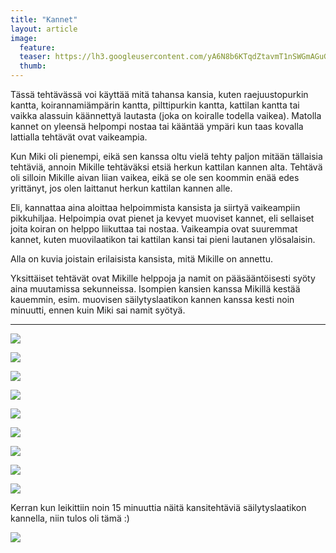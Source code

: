 ```yaml
---
title: "Kannet"
layout: article
image:
  feature:
  teaser: https://lh3.googleusercontent.com/yA6N8b6KTqdZtavmT1nSWGmAGuGaTi03NFVyMCKTDl-ItTi7BcvuXy8sQWQV1uCVJ8S3cxYsB9ioY5n6Cy3ZMYRGcTn_uFNS0KLjjKgQ3oq5c-Dtcb9gNYZCkJoxJQ3XWQlcHIbSlmO6DEE0hRsvwK_aB4jzmWAWCl9sWUm6x9_CAB19s8DoGafvz718aVFh4sJ0_mPTk7yXzQcBcRij72wOxnQD66Al_nxVG9CnHRanVs6_a9Har3wj_w4qkonQPLyxzRh1u6OgSCHYhgxWDMROFN6M97RwgdV4EX7mJJq_KHYNyflu936oVqTEmWTBXYNUjkXw9DPh-v6mEraoJZCOrPblbwFJ3pzonXXEUhZS-314QKHd5gTxmbFxgPWRxzvlxY4bg_XvUUIed-PBeDgCY8NC1juy8WF8ejchMI-hsodz3Uu-tTXbZ30ssiHwam3KG0qQn_WQc_d-nM8IpGHKjbvwtMnIXgN5BOmD0f-AWN1mD8a7zefrUdfeRemEUp63mG3PSM3tS8HPLd7UwxwG4dhY4rNgQ9n0jsf1_aI=w245
  thumb:
---
```


Tässä tehtävässä voi käyttää mitä tahansa kansia, kuten raejuustopurkin kantta, koirannamiämpärin kantta, pilttipurkin kantta, kattilan kantta tai vaikka alassuin käännettyä lautasta (joka on koiralle todella vaikea). Matolla kannet on yleensä helpompi nostaa tai kääntää ympäri kun taas kovalla lattialla tehtävät ovat vaikeampia.

Kun Miki oli pienempi, eikä sen kanssa oltu vielä tehty paljon mitään tällaisia tehtäviä, annoin Mikille tehtäväksi etsiä herkun kattilan kannen alta. Tehtävä oli silloin Mikille aivan liian vaikea, eikä se ole sen koommin enää edes yrittänyt, jos olen laittanut herkun kattilan kannen alle.

Eli, kannattaa aina aloittaa helpoimmista kansista ja siirtyä vaikeampiin pikkuhiljaa. Helpoimpia ovat pienet ja kevyet muoviset kannet, eli sellaiset joita koiran on helppo liikuttaa tai nostaa. Vaikeampia ovat suuremmat kannet, kuten muovilaatikon tai kattilan kansi tai pieni lautanen ylösalaisin.

Alla on kuvia joistain erilaisista kansista, mitä Mikille on annettu.

Yksittäiset tehtävät ovat Mikille helppoja ja namit on pääsääntöisesti syöty aina muutamissa sekunneissa. Isompien kansien kanssa Mikillä kestää kauemmin, esim. muovisen säilytyslaatikon kannen kanssa kesti noin minuutti, ennen kuin Miki sai namit syötyä.

---

[![](https://lh3.googleusercontent.com/0CGpc-fDK_XI4FWuVTCxFDYxTZbae90SiBs1gYsL_q94YrhokQyubqjCr1TGr0_T2D1XzM9pTPUwbXzxcHLdmk8O31kUYMKH8exid8ZdtpyTo9KhtUv9nADCmvu4WeKyeaSp_s7LTlDvKDTQ0w4m35hFK0mm5xJg4qBX8qVxw-2gx6kIYRAEP4v80X6VlrYSS59t63HJEgXn_-iLhp3z-Yb5eIQ0xEl-7hr3jYs98CfNveXdFVdkCjrbKbdCc2EF_ZKdKDf2UZeoZnp6eumJz1_qhsOjrgoxasPjKnJrkQerVvkKBCkOayP80LX8BnrSrZFlbnwCmBRzgRcGAJStdijpsYCEO_WvFqBbBLYLxDi9qcwk2spkvVhftMGB3rHTN74zx_Md7xe7ejcAh58asz2JKAfMT5AAGpByqy0oUSirVfprqFFsyvvjlnkx2C0jqCkyGeC6WuUXYeBoZbFXOYoupitrGgzfYcVFr58KEmbMCD5f1X2zwYgC_ow4vxGI9Cv9nbB6AoU6tci6wDGuC47xUCJZTzJ1cp8C53p2Joc=w800)](https://lh3.googleusercontent.com/0CGpc-fDK_XI4FWuVTCxFDYxTZbae90SiBs1gYsL_q94YrhokQyubqjCr1TGr0_T2D1XzM9pTPUwbXzxcHLdmk8O31kUYMKH8exid8ZdtpyTo9KhtUv9nADCmvu4WeKyeaSp_s7LTlDvKDTQ0w4m35hFK0mm5xJg4qBX8qVxw-2gx6kIYRAEP4v80X6VlrYSS59t63HJEgXn_-iLhp3z-Yb5eIQ0xEl-7hr3jYs98CfNveXdFVdkCjrbKbdCc2EF_ZKdKDf2UZeoZnp6eumJz1_qhsOjrgoxasPjKnJrkQerVvkKBCkOayP80LX8BnrSrZFlbnwCmBRzgRcGAJStdijpsYCEO_WvFqBbBLYLxDi9qcwk2spkvVhftMGB3rHTN74zx_Md7xe7ejcAh58asz2JKAfMT5AAGpByqy0oUSirVfprqFFsyvvjlnkx2C0jqCkyGeC6WuUXYeBoZbFXOYoupitrGgzfYcVFr58KEmbMCD5f1X2zwYgC_ow4vxGI9Cv9nbB6AoU6tci6wDGuC47xUCJZTzJ1cp8C53p2Joc=s0)

[![](https://lh3.googleusercontent.com/hbuEamjUzc1RU9Nc1NHXW2vkmBrIRQtfQYiVCyvdC5hC1Z77sJZYZr52bzUq8wPDOtRF4kkgGGqBz4-ihej6xJ5ccj6OcxTt54ikrSfig0cnAxVnG-yrBsNo63NLGj042esfjVIQW4p5FwnTCeOhu28CntzhaO1XFRMXIsqVMSw_GPIRUmKdv_O0bOmPND1ohg50b8tY0MKKetg6Tur5wK8iKyloxjx46k2zWuHQ3ZR9psv_0hWMh_UNw8-1bAmb8is69iew-nGi9smKnsYEfH4VBIaofvbK_OhcCvChwj2dVrMGu9-TG4e9SGyR6YPCLRzuVkG3_g3_kH6MmVypKSy031jvY_6hWIDDU8kSlcu8W4QOemJGjxJFJG7lpdR5Gd1kdXo6kJxkFQTyDmuhwpdrgFHd1jGUMw6Z9FgS-yw_Vj6o30_Q_zp3TSuaWYYn3LG7aQaej0T0-9_y0T3Um6aYIBgXYEs3eXcHxaIGbCXCLMuZmvBgg_cePS9YfQmMdOvkqP_pUmimWeAnummWdLmZ31AiYo5PqdER19snIio=w800)](https://lh3.googleusercontent.com/hbuEamjUzc1RU9Nc1NHXW2vkmBrIRQtfQYiVCyvdC5hC1Z77sJZYZr52bzUq8wPDOtRF4kkgGGqBz4-ihej6xJ5ccj6OcxTt54ikrSfig0cnAxVnG-yrBsNo63NLGj042esfjVIQW4p5FwnTCeOhu28CntzhaO1XFRMXIsqVMSw_GPIRUmKdv_O0bOmPND1ohg50b8tY0MKKetg6Tur5wK8iKyloxjx46k2zWuHQ3ZR9psv_0hWMh_UNw8-1bAmb8is69iew-nGi9smKnsYEfH4VBIaofvbK_OhcCvChwj2dVrMGu9-TG4e9SGyR6YPCLRzuVkG3_g3_kH6MmVypKSy031jvY_6hWIDDU8kSlcu8W4QOemJGjxJFJG7lpdR5Gd1kdXo6kJxkFQTyDmuhwpdrgFHd1jGUMw6Z9FgS-yw_Vj6o30_Q_zp3TSuaWYYn3LG7aQaej0T0-9_y0T3Um6aYIBgXYEs3eXcHxaIGbCXCLMuZmvBgg_cePS9YfQmMdOvkqP_pUmimWeAnummWdLmZ31AiYo5PqdER19snIio=s0)

[![](https://lh3.googleusercontent.com/Z6OTIrBWO7t_JMWPNH9xcQ_8wbYwQzkQFp4B-7tGKcIxZsaObMLIMpUlLPbwjW-UyLA-6f0XChf0HzMrj8eYyMGnm4cUsVtBeJci_EagqGliRk5x4PD6QwN0Jc0w1-8dr_NDQwYtXAh-SBxvf-7HicY58ITN5hkeFoOzWUwnwgnO8EiWhxXvFkVVxunTYQF6MrQOwC86c1jsTAtYastBNTJ6TTxTajR4X4_gGnosuODqPcS1bbyX3my12e8sp735tM1fl0SLSUVZ1AUzoHUHwZ3NAH15xRVEu_Xc8g86rDBFJD2ZEecH6NtlE_vEPGO8HY-FD7F-uOkoKLokaPFultU1k_5QLHwWTsgdiguWTKVN73ElgozxOeUNm4aXPd_-oR8qkl53sFh6oOXtG4CpJYsY-CixuD9tI3ZnJ_1lD26e7IdQaqg4ivPjpIWQcNHRj4f1fOwCxeR6u7DC1ITMpi9c--uLGJG9kkRGm9NPpJggU_ER1jQaGLXXezpN9nYJfoWxCA_jIksvghNfqcYfaV6m8A7GkrXmoP6BfAJx-28=w800)](https://lh3.googleusercontent.com/Z6OTIrBWO7t_JMWPNH9xcQ_8wbYwQzkQFp4B-7tGKcIxZsaObMLIMpUlLPbwjW-UyLA-6f0XChf0HzMrj8eYyMGnm4cUsVtBeJci_EagqGliRk5x4PD6QwN0Jc0w1-8dr_NDQwYtXAh-SBxvf-7HicY58ITN5hkeFoOzWUwnwgnO8EiWhxXvFkVVxunTYQF6MrQOwC86c1jsTAtYastBNTJ6TTxTajR4X4_gGnosuODqPcS1bbyX3my12e8sp735tM1fl0SLSUVZ1AUzoHUHwZ3NAH15xRVEu_Xc8g86rDBFJD2ZEecH6NtlE_vEPGO8HY-FD7F-uOkoKLokaPFultU1k_5QLHwWTsgdiguWTKVN73ElgozxOeUNm4aXPd_-oR8qkl53sFh6oOXtG4CpJYsY-CixuD9tI3ZnJ_1lD26e7IdQaqg4ivPjpIWQcNHRj4f1fOwCxeR6u7DC1ITMpi9c--uLGJG9kkRGm9NPpJggU_ER1jQaGLXXezpN9nYJfoWxCA_jIksvghNfqcYfaV6m8A7GkrXmoP6BfAJx-28=s0)

[![](https://lh3.googleusercontent.com/o2SIOSDeNrPDT7E99XC7foLNAMvig8ouLBJLndDZBjqTFQsZTbSw-qffoud9Or8QlghbrHQ682HWDycazon6ATDQBz8akvinJ5weljnaIshbtTm1X32B2WEDdIRdXNWkeIoz4FLDYiuMrAuBFnyxP_naNmEFI0pgo6Hwa7VdURzSFCBjDWS0Kd4oRAsW2aT8w6RZ69CnrB-1gmnzczuIRUbZCDoSwwuzX44KntGGamTfgimjrFYXulLPyWytiXPrtfEMnXy-b4xL9LuKzbQO16hV3-lFQ4IbOl31TNJMsU4BTjuCC_BgEV9vXZeSm7Z2LGdrq7CAcC-yBpQqcSKJebY3N87e37A2Gq-Ov63y84WpS_UpdmkK0i72VW06QDCAWd4r5964_CdYEi4kHaLSzCPtQ2DXvwJLbKmTs_yHDDZQsH8KArWHv0hm3rDyB79hO6XdpPArNAZxvCekt2AKVeEkHRFeyjAIm8TdNdxxOs1mGh4Xl-xLWode2jqsd4SLUlrlDHcrbcfVtz5WMhDbK-df2el_qbmf3b0-bU9JAhI=w800)](https://lh3.googleusercontent.com/o2SIOSDeNrPDT7E99XC7foLNAMvig8ouLBJLndDZBjqTFQsZTbSw-qffoud9Or8QlghbrHQ682HWDycazon6ATDQBz8akvinJ5weljnaIshbtTm1X32B2WEDdIRdXNWkeIoz4FLDYiuMrAuBFnyxP_naNmEFI0pgo6Hwa7VdURzSFCBjDWS0Kd4oRAsW2aT8w6RZ69CnrB-1gmnzczuIRUbZCDoSwwuzX44KntGGamTfgimjrFYXulLPyWytiXPrtfEMnXy-b4xL9LuKzbQO16hV3-lFQ4IbOl31TNJMsU4BTjuCC_BgEV9vXZeSm7Z2LGdrq7CAcC-yBpQqcSKJebY3N87e37A2Gq-Ov63y84WpS_UpdmkK0i72VW06QDCAWd4r5964_CdYEi4kHaLSzCPtQ2DXvwJLbKmTs_yHDDZQsH8KArWHv0hm3rDyB79hO6XdpPArNAZxvCekt2AKVeEkHRFeyjAIm8TdNdxxOs1mGh4Xl-xLWode2jqsd4SLUlrlDHcrbcfVtz5WMhDbK-df2el_qbmf3b0-bU9JAhI=s0)

[![](https://lh3.googleusercontent.com/WPyT4tdEfWr_Tke5erCtXxFAGRzYiDhPRATgWaJ-MEFlG0-Di_Y3oSBaNC--n63NB07PSQj7P6m-yeii6FgFpHtvV49ewLcmpiEfv66qjYTU3-5BUq6tQnkQyt-fF7_B881trJvh-PXDk8_K5I2eMINogYna3AemjMVgAb61EoaDYmj-9v0AcV4_KAztolLHc-QRVxwgV6uJQa3KwccC4NzzwhdSedWesrJxYWNJSRiAqAss5lM4TOd0ql0HXEJukF2BcVrMTSBgy0L0caPRUT8nlccTfGlj7BhLVlLqoI92xfyepMMvVBHtRfS5ip7UJ0rqtujeRBj4X0p8cPPZDDoL5dH-ONzUvt1j_JggFdBa4ozF6wVfge8luumBlc5IV6QEVjSu-MqP2Tzke423uMNtpWJ8-nVE6ALbqQgo-PkXlpQj6JMl3IQ8W90bzYhGSpHRZ3RiyVIJq6twGvgZdZS-XGvjRMv-YxzmsmcSG-xndDxNhIBpI9aWxyg5uE6ybZc2CDbDX0VSnFKx9SbBamZsVP1bmIL8Tj1o3FU60ow=w800)](https://lh3.googleusercontent.com/WPyT4tdEfWr_Tke5erCtXxFAGRzYiDhPRATgWaJ-MEFlG0-Di_Y3oSBaNC--n63NB07PSQj7P6m-yeii6FgFpHtvV49ewLcmpiEfv66qjYTU3-5BUq6tQnkQyt-fF7_B881trJvh-PXDk8_K5I2eMINogYna3AemjMVgAb61EoaDYmj-9v0AcV4_KAztolLHc-QRVxwgV6uJQa3KwccC4NzzwhdSedWesrJxYWNJSRiAqAss5lM4TOd0ql0HXEJukF2BcVrMTSBgy0L0caPRUT8nlccTfGlj7BhLVlLqoI92xfyepMMvVBHtRfS5ip7UJ0rqtujeRBj4X0p8cPPZDDoL5dH-ONzUvt1j_JggFdBa4ozF6wVfge8luumBlc5IV6QEVjSu-MqP2Tzke423uMNtpWJ8-nVE6ALbqQgo-PkXlpQj6JMl3IQ8W90bzYhGSpHRZ3RiyVIJq6twGvgZdZS-XGvjRMv-YxzmsmcSG-xndDxNhIBpI9aWxyg5uE6ybZc2CDbDX0VSnFKx9SbBamZsVP1bmIL8Tj1o3FU60ow=s0)

[![](https://lh3.googleusercontent.com/2pqPdud92Zd7OFXOq_GEr3wSptux3Bj2B2o_h_uVz283BMad2eMyxKeQfcpeDDYg-zeKV1qMCPeDGf-Szn79xGF6LbtvbWIGxWamB_GnxhE1qmrOSq517wkNgTWyyyqm4IBbVx37_ll28adCmVYd-fwBW7U7v0Jh0PTGXGNNc5Nma74JRDyki237y3OdDWQ8K-iFPn1BKVY0VyBA-kvwNOrdhXwqp15x80buZlTs5Cf5fnVz2vgfBBJb1ber9l9NiPNJS0ZnAqXM1Zu-Msqmn_bZ2PaC9FgiuQuu0UsL_ysBLZcpkEXxnOODVrFBpyIW8g9BaYPA-bOOF0lZAaBfD1J_2O8GlXaHjXY98ojYFOEjmgpEpOJNHKEKAlfAcQFUBSbOuNf3lRHlfnpxZ-E93Kgoi8SxRrVFxCC9wPK1PTINJci4foLNu9DHjzsOQF4S0naFHaga47ISFTYPmfA3z-w-ZNbyMWNFAELxYd_pppYRlJOP2SQ22yhPYoxcAVY7tF5-5MEzNgBPKKAFqNQKzeXMX1P90R49FIIoRYF1R_c=w800)](https://lh3.googleusercontent.com/2pqPdud92Zd7OFXOq_GEr3wSptux3Bj2B2o_h_uVz283BMad2eMyxKeQfcpeDDYg-zeKV1qMCPeDGf-Szn79xGF6LbtvbWIGxWamB_GnxhE1qmrOSq517wkNgTWyyyqm4IBbVx37_ll28adCmVYd-fwBW7U7v0Jh0PTGXGNNc5Nma74JRDyki237y3OdDWQ8K-iFPn1BKVY0VyBA-kvwNOrdhXwqp15x80buZlTs5Cf5fnVz2vgfBBJb1ber9l9NiPNJS0ZnAqXM1Zu-Msqmn_bZ2PaC9FgiuQuu0UsL_ysBLZcpkEXxnOODVrFBpyIW8g9BaYPA-bOOF0lZAaBfD1J_2O8GlXaHjXY98ojYFOEjmgpEpOJNHKEKAlfAcQFUBSbOuNf3lRHlfnpxZ-E93Kgoi8SxRrVFxCC9wPK1PTINJci4foLNu9DHjzsOQF4S0naFHaga47ISFTYPmfA3z-w-ZNbyMWNFAELxYd_pppYRlJOP2SQ22yhPYoxcAVY7tF5-5MEzNgBPKKAFqNQKzeXMX1P90R49FIIoRYF1R_c=s0)

[![](https://lh3.googleusercontent.com/UaG6RZrib4NZwd0_ya-L5pfsy_IAmTJZEMFzOBN4z7acdhvhoH-aysLiq7mM_glU5QZhw2tsh63nVlv8uKR9gh4CPzFq_iKw29R89tCpvnyGVsf32TzebffT6lEiOtJNk3udxiB39U9fjZRBnc1LemwExqnWw224JyiBD7WwyuYY_ZTznodpw6pMDONNpWNrQ-A4Pow61q5SIdu1R0iRBUH5gichypVUC536AxUrqysJ8PE_rc1QmVMff32cOvUyvPk7a3dyEyn_eO8nUE94q82257rdO4npEEg4yiA8gIKXus12zuRMmp8Xmik_ve5QMCD768TonkyRdqUh_LGY-r41CR_wJ1tZzH7wvgD2qfjftUwW4N3pWQ42OJcA9ASjFz8MDIhWhynVRBdImrtr3oxgkqMXcbjSI4kby6HBKYYVtp7Dhv-OrSfnpTAdFL9DDay1kRl6uDUb69tiVmdEngZNIRievyuqvkwzEE1uuagauqoU3f_WAobu6qqDO_Ri6ClvBUEAJpReS6ZjPoEmT0kdJ9ElRMuZswALCuY4NN4=w800)](https://lh3.googleusercontent.com/UaG6RZrib4NZwd0_ya-L5pfsy_IAmTJZEMFzOBN4z7acdhvhoH-aysLiq7mM_glU5QZhw2tsh63nVlv8uKR9gh4CPzFq_iKw29R89tCpvnyGVsf32TzebffT6lEiOtJNk3udxiB39U9fjZRBnc1LemwExqnWw224JyiBD7WwyuYY_ZTznodpw6pMDONNpWNrQ-A4Pow61q5SIdu1R0iRBUH5gichypVUC536AxUrqysJ8PE_rc1QmVMff32cOvUyvPk7a3dyEyn_eO8nUE94q82257rdO4npEEg4yiA8gIKXus12zuRMmp8Xmik_ve5QMCD768TonkyRdqUh_LGY-r41CR_wJ1tZzH7wvgD2qfjftUwW4N3pWQ42OJcA9ASjFz8MDIhWhynVRBdImrtr3oxgkqMXcbjSI4kby6HBKYYVtp7Dhv-OrSfnpTAdFL9DDay1kRl6uDUb69tiVmdEngZNIRievyuqvkwzEE1uuagauqoU3f_WAobu6qqDO_Ri6ClvBUEAJpReS6ZjPoEmT0kdJ9ElRMuZswALCuY4NN4=s0)

[![](https://lh3.googleusercontent.com/MB7Hq6PFtLdUNv5mhj83oPKCOMzDiwCdnFJUT9BqrBrZlzbmFI26XFcwfxR0Lsli9VoYQi_hwSlCWsStKdRthcrLQNPR0bfx4e0LRBwuvOu5abpnRipCPDUANGyWtX3zxDKICpVvrBwsb7gnP0f5B8Rhea0SFHYjy3Ua7Ao-yTNC8D5b7n22onZedOfjqHBL9NMnmiEkf72QDwLyOh6wEPv5qqVt5Xw_VRnH_jiQpUymqQZi0XnrL1EdQWT0qzfoRbBMXCoqulwQCfmQ_xGzqiQ22XOub6Yx-tdq-ypym5C820XfhqslaKQfvjJlxfFV2Kbegm6BwFLF6irK9xunD4T-ku312n3sStrWZ_eyt613vV1riU2-EyZhBfVZjBAtonI5V_fk8o1_YWL2URwXCG5bTrChDYWGWBJPEOjfLdbA3at34mnhqh2xJhhV3ccYa4LOaK_l1Z-lVPEre2-o7gR6wcWX7KI2VgDPm7aKU9aQ1cVyWyMUeaHlnUIuP9y5JHH3BvmPCiH0jL1Lh0HPkn7OFG6BA3q2FDx6HFs2EGM=w800)](https://lh3.googleusercontent.com/MB7Hq6PFtLdUNv5mhj83oPKCOMzDiwCdnFJUT9BqrBrZlzbmFI26XFcwfxR0Lsli9VoYQi_hwSlCWsStKdRthcrLQNPR0bfx4e0LRBwuvOu5abpnRipCPDUANGyWtX3zxDKICpVvrBwsb7gnP0f5B8Rhea0SFHYjy3Ua7Ao-yTNC8D5b7n22onZedOfjqHBL9NMnmiEkf72QDwLyOh6wEPv5qqVt5Xw_VRnH_jiQpUymqQZi0XnrL1EdQWT0qzfoRbBMXCoqulwQCfmQ_xGzqiQ22XOub6Yx-tdq-ypym5C820XfhqslaKQfvjJlxfFV2Kbegm6BwFLF6irK9xunD4T-ku312n3sStrWZ_eyt613vV1riU2-EyZhBfVZjBAtonI5V_fk8o1_YWL2URwXCG5bTrChDYWGWBJPEOjfLdbA3at34mnhqh2xJhhV3ccYa4LOaK_l1Z-lVPEre2-o7gR6wcWX7KI2VgDPm7aKU9aQ1cVyWyMUeaHlnUIuP9y5JHH3BvmPCiH0jL1Lh0HPkn7OFG6BA3q2FDx6HFs2EGM=s0)

[![](https://lh3.googleusercontent.com/y3JvdfbWWb4Ln8JCuT7OQkncFW0GgxUJYqjItxF141XH_zEGDInfN8Lzc8YpbvpXPVTGq7H_-EqOa6CDFMkSOslpYuF8p0CzrDDz02fyEvVR9PdTYVdPg1HAMmanhCJy4PYDSbAThj-Jn_kVJjuQtBlEoaAhTyYvvnGfUTgX4zU50msYcCSz04UVqCKdYlTWxWNpgkWffpRwxMqi0AZ3QbA6CnOMVrC0Gd3UOtiSlqdl5QGDiBje2zVeSFXdgUhr9JxEECYsckxsEK92kfCrxoOjGt08yyWfKe3dXiO4WLRLOthhETwsusT8wsRdDNHuFq6mcgvVW3VPuBoGmux7vcbPTmqJcm3bkKm0faEg1-7NbU7EANq4MrBNJ0kePe2xdwgn2VVFcc6dTdobOxLbCt0JIcRzloRKzhcpv2VyOeDlbQACeUqT0aXr28kecT-UGBtWS22EkkquLcAQusGS3VhVP6UVnx3QGvxsdPMu_fCj-vhe05g3wD3PGvNUlgQkjfTilI5JFpyFRKjGkGeU9b5PBohgLyfNLU4AV7om1Lc=w800)](https://lh3.googleusercontent.com/y3JvdfbWWb4Ln8JCuT7OQkncFW0GgxUJYqjItxF141XH_zEGDInfN8Lzc8YpbvpXPVTGq7H_-EqOa6CDFMkSOslpYuF8p0CzrDDz02fyEvVR9PdTYVdPg1HAMmanhCJy4PYDSbAThj-Jn_kVJjuQtBlEoaAhTyYvvnGfUTgX4zU50msYcCSz04UVqCKdYlTWxWNpgkWffpRwxMqi0AZ3QbA6CnOMVrC0Gd3UOtiSlqdl5QGDiBje2zVeSFXdgUhr9JxEECYsckxsEK92kfCrxoOjGt08yyWfKe3dXiO4WLRLOthhETwsusT8wsRdDNHuFq6mcgvVW3VPuBoGmux7vcbPTmqJcm3bkKm0faEg1-7NbU7EANq4MrBNJ0kePe2xdwgn2VVFcc6dTdobOxLbCt0JIcRzloRKzhcpv2VyOeDlbQACeUqT0aXr28kecT-UGBtWS22EkkquLcAQusGS3VhVP6UVnx3QGvxsdPMu_fCj-vhe05g3wD3PGvNUlgQkjfTilI5JFpyFRKjGkGeU9b5PBohgLyfNLU4AV7om1Lc=s0)

Kerran kun leikittiin noin 15 minuuttia näitä kansitehtäviä säilytyslaatikon kannella, niin tulos oli tämä :)

[![](https://lh3.googleusercontent.com/eHgkLKZ7msliaAGhI1l3BblJCTJgDLn-G_3dMxFroYFLEZb9wN5S49FINfw5u6H0AuSi79zZ8FIS9B8BR1FTH9lZDTijNR2xpfneyGzgd3eNgZKDa1XlsLKeDVYvA-RGRcu3xS_orVb8O1q8mayYkz5lkfl3YwfmLg9Yfs4QMkaqGXuGUKhDkpSiJcJFmkqBiXT_Jo98wKyVNLtQT7n-39kaOZRogTRBDZwUrDUFjJ8KxJYRvUogXKK6UkI7c5j5gZejeAjoOP2Iz9KmVJGqrEbpTmgfemzLa9LYLYfRvGH7ApuXrNT3aJLi2CT3h-idT9yObqPa0PE_TqR_goo_YSaFemC5liP6vcR7vHvLOGcH7v0CeACRawlM2lN_mDHIt9t8Hn6Gy3dnj88IeiFQKmHm_QF_RKdLi_-AyNYCHdtC5bG4FN0W72xQKmd5tdx6vQWC6NHdUir0Mu1TD0yjSYn8A0YpiVFKOVGoNcP6nKWTDZuhXFwBkmNG2IZMB8OFu2wvlqSPI1vclQ4fgwlKDFCNhV0UoLuxizsR2Ps0-TE=w800)](https://lh3.googleusercontent.com/eHgkLKZ7msliaAGhI1l3BblJCTJgDLn-G_3dMxFroYFLEZb9wN5S49FINfw5u6H0AuSi79zZ8FIS9B8BR1FTH9lZDTijNR2xpfneyGzgd3eNgZKDa1XlsLKeDVYvA-RGRcu3xS_orVb8O1q8mayYkz5lkfl3YwfmLg9Yfs4QMkaqGXuGUKhDkpSiJcJFmkqBiXT_Jo98wKyVNLtQT7n-39kaOZRogTRBDZwUrDUFjJ8KxJYRvUogXKK6UkI7c5j5gZejeAjoOP2Iz9KmVJGqrEbpTmgfemzLa9LYLYfRvGH7ApuXrNT3aJLi2CT3h-idT9yObqPa0PE_TqR_goo_YSaFemC5liP6vcR7vHvLOGcH7v0CeACRawlM2lN_mDHIt9t8Hn6Gy3dnj88IeiFQKmHm_QF_RKdLi_-AyNYCHdtC5bG4FN0W72xQKmd5tdx6vQWC6NHdUir0Mu1TD0yjSYn8A0YpiVFKOVGoNcP6nKWTDZuhXFwBkmNG2IZMB8OFu2wvlqSPI1vclQ4fgwlKDFCNhV0UoLuxizsR2Ps0-TE=s0)
